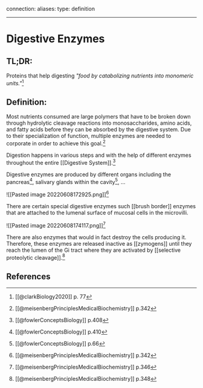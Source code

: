 
connection:
aliases: 
type: definition

---

# Digestive Enzymes

## TL;DR:
Proteins that help digesting *"food by catabolizing nutrients into monomeric units."*[^1]

## Definition:
Most nutrients consumed are large polymers that have to be broken down through hydrolytic cleavage reactions into monosaccharides, amino acids, and fatty acids before they can be absorbed by the digestive system. Due to their specialization of function, multiple enzymes are needed to corporate in order to achieve this goal.[^2]

Digestion happens in various steps and with the help of different enzymes throughout the entire [[Digestive System]].[^3]

Digestive enzymes are produced by different organs including the pancreas[^4], salivary glands within the cavity[^5], ...

![[Pasted image 20220608172925.png]][^2]

There are certain special digestive enzymes such [[brush border]] enzymes that are attached to the lumenal surface of mucosal cells in the microvilli.

![[Pasted image 20220608174117.png]][^6]

There are also enzymes that would in fact destroy the cells producing it. Therefore, these enzymes are released inactive as [[zymogens]] until they reach the lumen of the Gi tract where they are activated by [[selective proteolytic cleavage]].[^7]

## References

[^1]: [[@clarkBiology2020]] p. 77
[^2]: [[@meisenbergPrinciplesMedicalBiochemistry]] p.342
[^3]: [[@fowlerConceptsBiology]] p.408
[^4]: [[@fowlerConceptsBiology]] p.410
[^5]: [[@fowlerConceptsBiology]] p.66
[^6]: [[@meisenbergPrinciplesMedicalBiochemistry]] p.346
[^7]: [[@meisenbergPrinciplesMedicalBiochemistry]] p.348